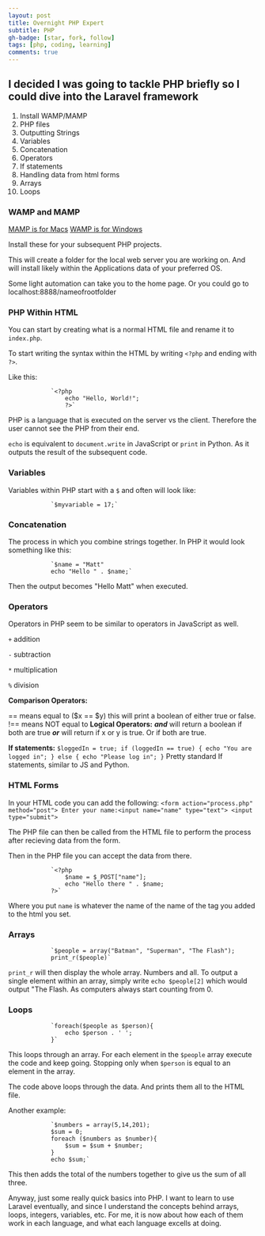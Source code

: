 ```yaml
---
layout: post
title: Overnight PHP Expert
subtitle: PHP
gh-badge: [star, fork, follow]
tags: [php, coding, learning]
comments: true
---
```


## I decided I was going to tackle PHP briefly so I could dive into the Laravel framework

1. Install WAMP/MAMP
2. PHP files
3. Outputting Strings
4. Variables
5. Concatenation
6. Operators
7. If statements
8. Handling data from html forms
9. Arrays
10. Loops

### WAMP and MAMP

[MAMP is for Macs](https://www.mamp.info/en/mamp/mac/)
[WAMP is for Windows](https://www.mamp.info/en/mamp/windows/)

Install these for your subsequent PHP projects.

This will create a folder for the local web server you are working on. And will install likely within the Applications data of your preferred OS.

Some light automation can take you to the home page. Or you could go to localhost:8888/nameofrootfolder

### PHP Within HTML

You can start by creating what is a normal HTML file and rename it to `index.php`.

To start writing the syntax within the HTML by writing `<?php` and ending with `?>`.

Like this:

                `<?php
                    echo "Hello, World!";
                    ?>`

PHP is a language that is executed on the server vs the client. Therefore the user cannot see the PHP from their end.

`echo` is equivalent to `document.write` in JavaScript or `print` in Python. As it outputs the result of the subsequent code.

### Variables

Variables within PHP start with a `$` and often will look like:

                `$myvariable = 17;`

### Concatenation

The process in which you combine strings together. In PHP it would look something like this:

                `$name = "Matt"
                echo "Hello " . $name;`

Then the output becomes "Hello Matt" when executed.

### Operators

Operators in PHP seem to be similar to operators in JavaScript as well.

`+` addition

`-` subtraction

`*` multiplication

`%` division

**Comparison Operators:**

== means equal to ($x == $y) this will print a boolean of either true or false.
!== means NOT equal to
**Logical Operators:**
***and*** will return a boolean if both are true
***or*** will return if x or y is true. Or if both are true.

**If statements:**
                `$loggedIn = true;
                if (loggedIn == true) {
                    echo "You are logged in";
                } else {
                    echo "Please log in";
                }`
Pretty standard If statements, similar to JS and Python.

### HTML Forms

In your HTML code you can add the following:
                `<form action="process.php" method="post">
                    Enter your name:<input name="name" type="text">
                    <input type="submit">`

The PHP file can then be called from the HTML file to perform the process after recieving data from the form.

Then in the PHP file you can accept the data from there.

                `<?php
                    $name = $_POST["name"];
                    echo "Hello there " . $name;
                ?>`
Where you put `name` is whatever the name of the name of the tag you added to the html you set.

### Arrays

                `$people = array("Batman", "Superman", "The Flash");
                print_r($people)`

`print_r` will then display the whole array. Numbers and all. To output a single element within an array, simply write `echo $people[2]` which would output "The Flash. As computers always start counting from 0.

### Loops

                `foreach($people as $person){
                    echo $person . ' ';
                }`
This loops through an array. For each element in the `$people` array execute the code and keep going. Stopping only when `$person` is equal to an element in the array.

The code above loops through the data. And prints them all to the HTML file.

Another example:

                `$numbers = array(5,14,201);
                $sum = 0;
                foreach ($numbers as $number){
                    $sum = $sum + $number;
                }
                echo $sum;`

This then adds the total of the numbers together to give us the sum of all three.

Anyway, just some really quick basics into PHP. I want to learn to use Laravel eventually, and since I understand the concepts behind arrays, loops, integers, variables, etc. For me, it is now about how each of them work in each language, and what each language excells at doing.
